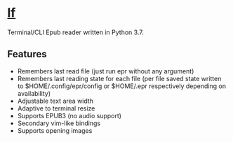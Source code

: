 # [lf](https://chocolatey.org/packages/epr)

Terminal/CLI Epub reader written in Python 3.7.

## Features

- Remembers last read file (just run epr without any argument)
- Remembers last reading state for each file (per file saved state written to $HOME/.config/epr/config or $HOME/.epr respectively depending on availability)
- Adjustable text area width
- Adaptive to terminal resize
- Supports EPUB3 (no audio support)
- Secondary vim-like bindings
- Supports opening images